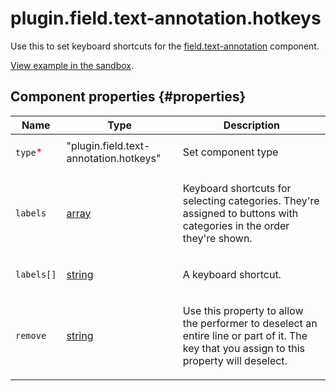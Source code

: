 # plugin.field.text-annotation.hotkeys

Use this to set keyboard shortcuts for the [field.text-annotation](field.text-annotation.md) component.

[View example in the sandbox](https://clck.ru/asSoy).

## Component properties {#properties}

| Name                                     | Type                                                                             | Description                                                                                                                                       |
| ---------------------------------------- | -------------------------------------------------------------------------------- | ------------------------------------------------------------------------------------------------------------------------------------------------- |
| `type`<span style="color: red">\*</span> | "plugin.field.text-annotation.hotkeys"                                           | <p>Set component type</p>                                                                                                                         |
| `labels`                                 | <a class="xref popup-link" href="../concepts/types.dita#types/array">array</a>   | <p>Keyboard shortcuts for selecting categories. They're assigned to buttons with categories in the order they're shown.</p>                       |
| `labels[]`                               | <a class="xref popup-link" href="../concepts/types.dita#types/string">string</a> | <p>A keyboard shortcut.</p>                                                                                                                       |
| `remove`                                 | <a class="xref popup-link" href="../concepts/types.dita#types/string">string</a> | <p>Use this property to allow the performer to deselect an entire line or part of it. The key that you assign to this property will deselect.</p> |
